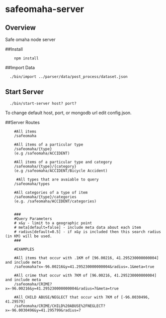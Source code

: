 safeomaha-server
=========

Overview
--------

Safe omaha node server

##Install

```
    npm install
```

##Import Data

```
  ./bin/import ../parser/data/post_process/dataset.json
```

## Start Server

```
  ./bin/start-server host? port?
```

To change default host, port, or mongodb url edit config.json.


##Server Routes

```
    #All items
    /safeomaha

    #All items of a particular type
    /safeomaha/{type}
    (e.g /safeomaha/ACCIDENT)

    #All items of a particular type and category
    /safeomaha/{type}/{category}
    (e.g /safeomaha/ACCIDENT/Bicycle Accident)

     #All types that are avaiable to query
    /safeomaha/types

    #All categories of a type of item
    /safeomaha/{type}/categories
    (e.g. /safeomaha/ACCIDENT/categories)


    ###
    #Query Parameters
    # x&y - limit to a geographic point
    # meta[default=false] - include meta data about each item
    # radius[default=0.5] - if x&y is included then this search radius (in KM) will be used.
    ###

    #EXAMPLES

    #All items that occur with .1KM of [96.00216, 41.295230000000004] and include meta
    /safeomaha?x=-96.00216&y=41.295230000000004&radius=.1&meta=true

    #All crime that occur with 7KM of [96.00216, 41.295230000000004] and include meta
    /safeomaha/CRIME?x=-96.00216&y=41.295230000000004&radius=7&meta=true

    #All CHILD ABUSE/NEGLECT that occur with 7KM of [-96.0030496, 41.29579]
    /safeomaha/CRIME/CHILD%20ABUSE%2FNEGLECT?x=-96.0030496&y=41.295799&radius=7
```
